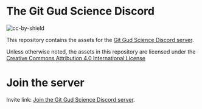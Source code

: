 # The Git Gud Science Discord
![cc-by-shield](https://img.shields.io/badge/License-CC%20BY%204.0-lightgrey.svg)

This repository contains the assets for the [Git Gud Science Discord server](https://discord.gg/8DZmg2g). 

Unless otherwise noted, the assets in this repository are licensed under the [Creative Commons Attribution 4.0 International License](https://creativecommons.org/licenses/by/4.0/)


# Join the server
Invite link: [Join the Git Gud Science Discord server](https://discord.gg/8DZmg2g). 